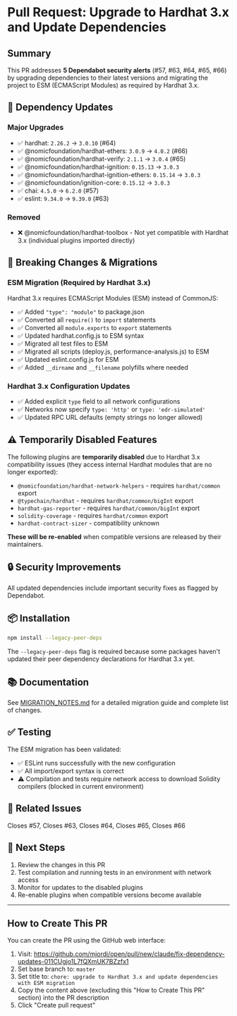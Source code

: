 # Pull Request: Upgrade to Hardhat 3.x and Update Dependencies

## Summary

This PR addresses **5 Dependabot security alerts** (#57, #63, #64, #65, #66) by upgrading dependencies to their latest versions and migrating the project to ESM (ECMAScript Modules) as required by Hardhat 3.x.

## 🔄 Dependency Updates

### Major Upgrades
- ✅ hardhat: `2.26.2` → `3.0.10` (#64)
- ✅ @nomicfoundation/hardhat-ethers: `3.0.9` → `4.0.2` (#66)
- ✅ @nomicfoundation/hardhat-verify: `2.1.1` → `3.0.4` (#65)
- ✅ @nomicfoundation/hardhat-ignition: `0.15.13` → `3.0.3`
- ✅ @nomicfoundation/hardhat-ignition-ethers: `0.15.14` → `3.0.3`
- ✅ @nomicfoundation/ignition-core: `0.15.12` → `3.0.3`
- ✅ chai: `4.5.0` → `6.2.0` (#57)
- ✅ eslint: `9.34.0` → `9.39.0` (#63)

### Removed
- ❌ @nomicfoundation/hardhat-toolbox - Not yet compatible with Hardhat 3.x (individual plugins imported directly)

## 🔧 Breaking Changes & Migrations

### ESM Migration (Required by Hardhat 3.x)
Hardhat 3.x requires ECMAScript Modules (ESM) instead of CommonJS:

- ✅ Added `"type": "module"` to package.json
- ✅ Converted all `require()` to `import` statements
- ✅ Converted all `module.exports` to `export` statements
- ✅ Updated hardhat.config.js to ESM syntax
- ✅ Migrated all test files to ESM
- ✅ Migrated all scripts (deploy.js, performance-analysis.js) to ESM
- ✅ Updated eslint.config.js for ESM
- ✅ Added `__dirname` and `__filename` polyfills where needed

### Hardhat 3.x Configuration Updates
- ✅ Added explicit `type` field to all network configurations
- ✅ Networks now specify `type: 'http'` or `type: 'edr-simulated'`
- ✅ Updated RPC URL defaults (empty strings no longer allowed)

## ⚠️ Temporarily Disabled Features

The following plugins are **temporarily disabled** due to Hardhat 3.x compatibility issues (they access internal Hardhat modules that are no longer exported):

- `@nomicfoundation/hardhat-network-helpers` - requires `hardhat/common` export
- `@typechain/hardhat` - requires `hardhat/common/bigInt` export
- `hardhat-gas-reporter` - requires `hardhat/common/bigInt` export
- `solidity-coverage` - requires `hardhat/common` export
- `hardhat-contract-sizer` - compatibility unknown

**These will be re-enabled** when compatible versions are released by their maintainers.

## 🔒 Security Improvements

All updated dependencies include important security fixes as flagged by Dependabot.

## 📦 Installation

```bash
npm install --legacy-peer-deps
```

The `--legacy-peer-deps` flag is required because some packages haven't updated their peer dependency declarations for Hardhat 3.x yet.

## 📚 Documentation

See [MIGRATION_NOTES.md](./MIGRATION_NOTES.md) for a detailed migration guide and complete list of changes.

## ✅ Testing

The ESM migration has been validated:
- ✅ ESLint runs successfully with the new configuration
- ✅ All import/export syntax is correct
- ⚠️ Compilation and tests require network access to download Solidity compilers (blocked in current environment)

## 🎯 Related Issues

Closes #57, Closes #63, Closes #64, Closes #65, Closes #66

## 🚀 Next Steps

1. Review the changes in this PR
2. Test compilation and running tests in an environment with network access
3. Monitor for updates to the disabled plugins
4. Re-enable plugins when compatible versions become available

---

## How to Create This PR

You can create the PR using the GitHub web interface:

1. Visit: https://github.com/mjordi/open/pull/new/claude/fix-dependency-updates-011CUgjo1L7fQXmUK7BZzfx1
2. Set base branch to: `master`
3. Set title to: `chore: upgrade to Hardhat 3.x and update dependencies with ESM migration`
4. Copy the content above (excluding this "How to Create This PR" section) into the PR description
5. Click "Create pull request"

